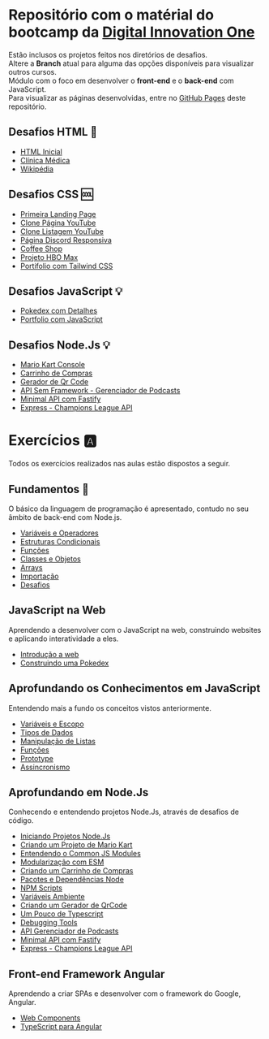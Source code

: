 # Repositório com o matérial do bootcamp da [Digital Innovation One](https://web.dio.me)
Estão inclusos os projetos feitos nos diretórios de desafios. <br>
Altere a **Branch** atual para alguma das opções disponíveis para visualizar outros cursos. <br>
Módulo com o foco em desenvolver o **front-end** e o **back-end** com JavaScript.<br>
Para visualizar as páginas desenvolvidas, entre no [GitHub Pages](https://gabryel-barboza.github.io/DIO/) deste repositório.

## Desafios HTML 📄
* [HTML Inicial](https://gabryel-barboza.github.io/DIO/web_developer/javascript/Desafios/Desafios_HTML/html_inicial.html)
* [Clínica Médica](https://gabryel-barboza.github.io/DIO/web_developer/javascript/Desafios/Desafios_HTML/clinica_medica/index.html)
* [Wikipédia](https://gabryel-barboza.github.io/DIO/web_developer/javascript/Desafios/Desafios_HTML/wikipedia/index.html)

## Desafios CSS 🆒
* [Primeira Landing Page](https://gabryel-barboza.github.io/DIO/web_developer/javascript/Desafios/Desafios_CSS/Primeira%20Landing%20Page)
* [Clone Página YouTube](https://gabryel-barboza.github.io/DIO/web_developer/javascript/Desafios/Desafios_CSS/Clone%20Página%20YouTube)
* [Clone Listagem YouTube](https://gabryel-barboza.github.io/DIO/web_developer/javascript/Desafios/Desafios_CSS/Clone%20Listagem%20do%20Youtube)
* [Página Discord Responsiva](https://gabryel-barboza.github.io/DIO/web_developer/javascript/Desafios/Desafios_CSS/Clone%20Discord)
* [Coffee Shop](https://gabryel-barboza.github.io/DIO/web_developer/javascript/Desafios/Desafios_CSS/Coffee%20Shop)
* [Projeto HBO Max](https://gabryel-barboza.github.io/DIO/web_developer/javascript/Desafios/Desafios_CSS/Clone%20HBO%20Max)
* [Portifolio com Tailwind CSS](https://gabryel-barboza.github.io/DIO/web_developer/javascript/Desafios/Desafios_CSS/Portifolio/src)

## Desafios JavaScript 💡
* [Pokedex com Detalhes](https://gabryel-barboza.github.io/DIO/web_developer/javascript/Desafios/Desafios_JavaScript/Pokedex)
* [Portfolio com JavaScript](https://gabryel-barboza.github.io/DIO/web_developer/javascript/Desafios/Desafios_JavaScript/Portfolio)

## Desafios Node.Js 💡
* [Mario Kart Console](https://github.com/Gabryel-Barboza/DIO/tree/JavaScript/web_developer/nodejs/00_Desafios/01_mario_kart)
* [Carrinho de Compras](https://github.com/Gabryel-Barboza/DIO/tree/JavaScript/web_developer/nodejs/00_Desafios/02_carrinho_shopee)
* [Gerador de Qr Code](https://github.com/Gabryel-Barboza/DIO/tree/JavaScript/web_developer/nodejs/00_Desafios/03_gerador_qr_code)
* [API Sem Framework - Gerenciador de Podcasts](https://github.com/Gabryel-Barboza/DIO/tree/JavaScript/web_developer/nodejs/00_Desafios/04_gerenciador_podcast_api)
* [Minimal API com Fastify](https://github.com/Gabryel-Barboza/DIO/tree/JavaScript/web_developer/nodejs/00_Desafios/05_fastify_formula1_api)
* [Express - Champions League API](https://github.com/Gabryel-Barboza/DIO/tree/JavaScript/web_developer/nodejs/00_Desafios/06_champions_league_api)

# Exercícios 🅰
Todos os exercícios realizados nas aulas estão dispostos a seguir.

## Fundamentos 👶
O básico da linguagem de programação é apresentado, contudo no seu âmbito de back-end com Node.js.
* [Variáveis e Operadores](https://github.com/Gabryel-Barboza/DIO/tree/JavaScript/web_developer/javascript/01_Fundamentos/01_Variáveis%20e%20Operadores)
* [Estruturas Condicionais](https://github.com/Gabryel-Barboza/DIO/tree/JavaScript/web_developer/javascript/01_Fundamentos/02_Estruturas%20Condicionais)
* [Funções](https://github.com/Gabryel-Barboza/DIO/tree/JavaScript/web_developer/javascript/01_Fundamentos/03_Funções)
* [Classes e Objetos](https://github.com/Gabryel-Barboza/DIO/tree/JavaScript/web_developer/javascript/01_Fundamentos/04_Classes%20e%20Objetos)
* [Arrays](https://github.com/Gabryel-Barboza/DIO/tree/JavaScript/web_developer/javascript/01_Fundamentos/05_Arrays)
* [Importação](https://github.com/Gabryel-Barboza/DIO/tree/JavaScript/web_developer/javascript/01_Fundamentos/06_Importação)
* [Desafios](https://github.com/Gabryel-Barboza/DIO/tree/JavaScript/web_developer/javascript/01_Fundamentos/07_Desafios)

## JavaScript na Web
Aprendendo a desenvolver com o JavaScript na web, construindo websites e aplicando interatividade a eles.
* [Introdução a web](https://gabryel-barboza.github.io/DIO/web_developer/javascript/02_JavaScript%20Web/Introdução)
* [Construindo uma Pokedex](https://gabryel-barboza.github.io/DIO/web_developer/javascript/02_JavaScript%20Web/Criando%20uma%20Pokedex)

## Aprofundando os Conhecimentos em JavaScript
Entendendo mais a fundo os conceitos vistos anteriormente.
* [Variáveis e Escopo](https://github.com/Gabryel-Barboza/DIO/tree/JavaScript/web_developer/javascript/03_Aprofundando%20Conceitos/Variáveis%20e%20Escopo)
* [Tipos de Dados](https://github.com/Gabryel-Barboza/DIO/tree/JavaScript/web_developer/javascript/03_Aprofundando%20Conceitos/Tipos%20de%20Dados)
* [Manipulação de Listas](https://github.com/Gabryel-Barboza/DIO/tree/JavaScript/web_developer/javascript/03_Aprofundando%20Conceitos/Manipulação%20de%20Listas)
* [Funções](https://github.com/Gabryel-Barboza/DIO/tree/JavaScript/web_developer/javascript/03_Aprofundando%20Conceitos/Funções)
* [Prototype](https://github.com/Gabryel-Barboza/DIO/tree/JavaScript/web_developer/javascript/03_Aprofundando%20Conceitos/Prototype)
* [Assincronismo](https://github.com/Gabryel-Barboza/DIO/tree/JavaScript/web_developer/javascript/03_Aprofundando%20Conceitos/Assincronismo)

## Aprofundando em Node.Js
Conhecendo e entendendo projetos Node.Js, através de desafios de código.
* [Iniciando Projetos Node.Js](https://github.com/Gabryel-Barboza/DIO/tree/JavaScript/web_developer/nodejs/02_meu-primeiro-projeto)
* [Criando um Projeto de Mario Kart](https://github.com/Gabryel-Barboza/DIO/tree/JavaScript/web_developer/nodejs/00_Desafios/01_mario_kart)
* [Entendendo o Common JS Modules](https://github.com/Gabryel-Barboza/DIO/tree/JavaScript/web_developer/nodejs/03_common-js-modules)
* [Modularização com ESM](https://github.com/Gabryel-Barboza/DIO/tree/JavaScript/web_developer/nodejs/04-esm-modules)
* [Criando um Carrinho de Compras](https://github.com/Gabryel-Barboza/DIO/tree/JavaScript/web_developer/nodejs/00_Desafios/02_carrinho_shopee)
* [Pacotes e Dependências Node](https://github.com/Gabryel-Barboza/DIO/tree/JavaScript/web_developer/nodejs/05_packages-basic)
* [NPM Scripts](https://github.com/Gabryel-Barboza/DIO/tree/JavaScript/web_developer/nodejs/06_npm_scripts)
* [Variáveis Ambiente](https://github.com/Gabryel-Barboza/DIO/tree/JavaScript/web_developer/nodejs/07_npm-environment)
* [Criando um Gerador de QrCode](https://github.com/Gabryel-Barboza/DIO/tree/JavaScript/web_developer/nodejs/00_Desafios/03_gerador_qr_code)
* [Um Pouco de Typescript](https://github.com/Gabryel-Barboza/DIO/tree/JavaScript/web_developer/nodejs/08_typescript)
* [Debugging Tools](https://github.com/Gabryel-Barboza/DIO/blob/JavaScript/web_developer/nodejs/09_debug/src/index.ts)
* [API Gerenciador de Podcasts](https://github.com/Gabryel-Barboza/DIO/tree/JavaScript/web_developer/nodejs/00_Desafios/04_gerenciador_podcast_api)
* [Minimal API com Fastify](https://github.com/Gabryel-Barboza/DIO/tree/JavaScript/web_developer/nodejs/00_Desafios/05_fastify_formula1_api)
* [Express - Champions League API](https://github.com/Gabryel-Barboza/DIO/tree/JavaScript/web_developer/nodejs/00_Desafios/06_champions_league_api)

## Front-end Framework Angular
Aprendendo a criar SPAs e desenvolver com o framework do Google, Angular.
* [Web Components](https://github.com/Gabryel-Barboza/DIO/tree/JavaScript/web_developer/angular/01-primeiro-componente)
* [TypeScript para Angular](https://github.com/Gabryel-Barboza/DIO/tree/JavaScript/web_developer/angular/02-typescript-angular)
